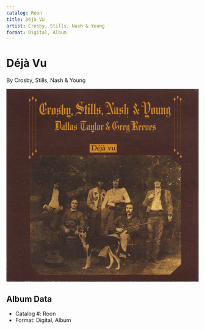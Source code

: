 ```yaml
---
catalog: Roon
title: Déjà Vu
artist: Crosby, Stills, Nash & Young
format: Digital, Album
---
```


# Déjà Vu

By Crosby, Stills, Nash & Young

![](../../assets/albumcovers/Crosby__Stills__Nash_and_Young-Déjà_Vu.png)

## Album Data

- Catalog #: Roon
- Format: Digital, Album

